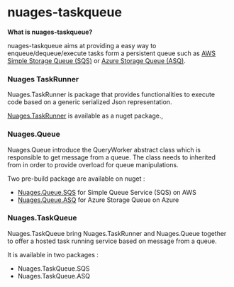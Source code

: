 # nuages-taskqueue

**What is nuages-taskqueue?**

nuages-taskqueue aims at providing a easy way to enqueue/dequeue/execute tasks form a persistent queue such as [AWS Simple Storage Queue (SQS)](https://aws.amazon.com/sqs/) or [Azure Storage Queue (ASQ)](https://docs.microsoft.com/en-us/azure/storage/queues/storage-queues-introduction).


### Nuages TaskRunner

Nuages.TaskRunner is package that provides functionalities to execute code based on a generic serialized Json representation.

[Nuages.TaskRunner](https://www.nuget.org/packages/Nuages.TaskRunner/) is available as a nuget package.,

### Nuages.Queue

Nuages.Queue introduce the QueryWorker abstract class which is responsible to get message from a queue. The class needs to inherited from in order to provide overload for queue manipulations.

Two pre-build package are available on nuget :

- [Nuages.Queue.SQS](https://www.nuget.org/packages/Nuages.Queue.SQS/) for Simple Queue Service (SQS) on AWS
- [Nuages.Queue.ASQ](https://www.nuget.org/packages/Nuages.Queue.ASQ/) for Azure Storage Queue on Azure

### Nuages.TaskQueue

Nuages.TaskQueue bring Nuages.TaskRunner and Nuages.Queue together to offer a hosted task running service based on message from a queue.

It is available in two packages :

- Nuages.TaskQueue.SQS
- Nuages.TaskQueue.ASQ
